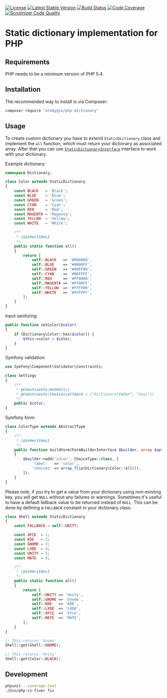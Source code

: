 [![License](https://poser.pugx.org/arodygin/php-dictionary/license)](https://packagist.org/packages/arodygin/php-dictionary)
[![Latest Stable Version](https://poser.pugx.org/arodygin/php-dictionary/v/stable)](https://packagist.org/packages/arodygin/php-dictionary)
[![Build Status](https://travis-ci.org/arodygin/php-dictionary.svg?branch=master)](https://travis-ci.org/arodygin/php-dictionary)
[![Code Coverage](https://scrutinizer-ci.com/g/arodygin/php-dictionary/badges/coverage.png?b=master)](https://scrutinizer-ci.com/g/arodygin/php-dictionary/?branch=master)
[![Scrutinizer Code Quality](https://scrutinizer-ci.com/g/arodygin/php-dictionary/badges/quality-score.png?b=master)](https://scrutinizer-ci.com/g/arodygin/php-dictionary/?branch=master)

# Static dictionary implementation for PHP

## Requirements

PHP needs to be a minimum version of PHP 5.4.

## Installation

The recommended way to install is via Composer:

```bash
composer require "arodygin/php-dictionary"
```

## Usage

To create custom dictionary you have to extend `StaticDictionary` class and implement the `all` function, which must return your dictionary as associated array.
After that you can use [`StaticDictionaryInterface`](https://github.com/arodygin/php-dictionary/blob/master/src/StaticDictionaryInterface.php) interface to work with your dictionary.

Example dictionary:

```php
namespace Dictionary;

class Color extends StaticDictionary
{
    const BLACK   = 'Black';
    const BLUE    = 'Blue';
    const GREEN   = 'Green';
    const CYAN    = 'Cyan';
    const RED     = 'Red';
    const MAGENTA = 'Magenta';
    const YELLOW  = 'Yellow';
    const WHITE   = 'White';

    /**
     * {@inheritdoc}
     */
    public static function all()
    {
        return [
            self::BLACK   => '#000000',
            self::BLUE    => '#0000FF',
            self::GREEN   => '#00FF00',
            self::CYAN    => '#00FFFF',
            self::RED     => '#FF0000',
            self::MAGENTA => '#FF00FF',
            self::YELLOW  => '#FFFF00',
            self::WHITE   => '#FFFFFF',
        ];
    }
}
```

Input sanitizing:

```php
public function setColor($color)
{
    if (Dictionary\Color::has($color)) {
        $this->color = $color;
    }
}
```

Symfony validation:

```php
use Symfony\Component\Validator\Constraints;

class Settings
{
    /**
     * @Constraints\NotNull()
     * @Constraints\Choice(callback = {"Dictionary\Color", "keys"})
     */
    public $color;
}
```

Symfony form:

```php
class ColorType extends AbstractType
{
    /**
     * {@inheritdoc}
     */
    public function buildForm(FormBuilderInterface $builder, array $options)
    {
        $builder->add('color', ChoiceType::class, [
            'label'   => 'color',
            'choices' => array_flip(Dictionary\Color::all()),
        ]);
    }
}
```

Please note, if you try to get a value from your dictionary using non-existing key, you will get `NULL` without any failures or warnings.
Sometimes it's useful to have a default fallback value to be returned instead of `NULL`.
This can be done by defining a `FALLBACK` constant in your dictionary class:

```php
class Shell extends StaticDictionary
{
    const FALLBACK = self::UNITY;

    const XFCE  = 1;
    const KDE   = 2;
    const GNOME = 3;
    const LXDE  = 4;
    const UNITY = 5;
    const MATE  = 6;

    /**
     * {@inheritdoc}
     */
    public static function all()
    {
        return [
            self::UNITY => 'Unity',
            self::GNOME => 'Gnome',
            self::KDE   => 'KDE',
            self::LXDE  => 'LXDE',
            self::XFCE  => 'Xfce',
            self::MATE  => 'MATE',
        ];
    }
}

// This returns 'Gnome'
Shell::get(Shell::GNOME);

// This returns 'Unity'
Shell::get(Color::BLACK);
```

## Development

```bash
phpunit --coverage-text
./bin/php-cs-fixer fix
```

